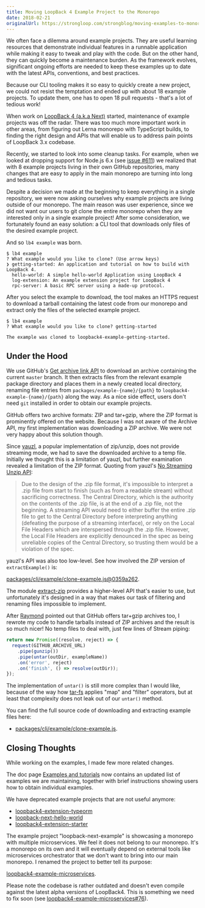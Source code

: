 ```yaml
---
title: Moving LoopBack 4 Example Project to the Monorepo
date: 2018-02-21
originalUrl: https://strongloop.com/strongblog/moving-examples-to-monorepo/
---
```


We often face a dilemma around example projects. They are useful learning
resources that demonstrate individual features in a runnable application while
making it easy to tweak and play with the code. But on the other hand, they can
quickly become a maintenance burden. As the framework evolves, significant
ongoing efforts are needed to keep these examples up to date with the latest
APIs, conventions, and best practices.

<!--more-->

Because our CLI tooling makes it so easy to quickly create a new project, we
could not resist the temptation and ended up with about 18 example projects. To
update them, one has to open 18 pull requests - that's a lot of tedious work!

When work on
[LoopBack 4 (a.k.a Next)](https://strongloop.com/strongblog/announcing-loopback-next/)
started, maintenance of example projects was off the radar. There was too much
more important work in other areas, from figuring out Lerna monorepo with
TypeScript builds, to finding the right design and APIs that will enable us to
address pain points of LoopBack 3.x codebase.

Recently, we started to look into some cleanup tasks. For example, when we
looked at dropping support for Node.js 6.x (see
[issue #611](https://github.com/strongloop/loopback-next/issues/611)) we
realized that with 8 example projects living in their own GitHub repositories,
many changes that are easy to apply in the main monorepo are turning into long
and tedious tasks.

Despite a decision we made at the beginning to keep everything in a single
repository, we were now asking ourselves why example projects are living outside
of our monorepo. The main reason was user experience, since we did not want our
users to git clone the entire monorepo when they are interested only in a single
example project! After some consideration, we fortunately found an easy
solution: a CLI tool that downloads only files of the desired example project.

And so `lb4 example` was born.

```text
$ lb4 example
? What example would you like to clone? (Use arrow keys)
❯ getting-started: An application and tutorial on how to build with LoopBack 4.
  hello-world: A simple hello-world Application using LoopBack 4
  log-extension: An example extension project for LoopBack 4
  rpc-server: A basic RPC server using a made-up protocol.
```

After you select the example to download, the tool makes an HTTPS request to
download a tarball containing the latest code from our monorepo and extract only
the files of the selected example project.

```text
$ lb4 example
? What example would you like to clone? getting-started

The example was cloned to loopback4-example-getting-started.
```

## Under the Hood

We use GitHub's
[Get archive link API](https://developer.github.com/v3/repos/contents/#get-archive-link)
to download an archive containing the current `master` branch. It then extracts
files from the relevant example package directory and places them in a newly
created local directory, renaming file entries from
`packages/example-{name}/{path}` to `loopback4-example-{name}/{path}` along the
way. As a nice side effect, users don't need `git` installed in order to obtain
our example projects.

GitHub offers two archive formats: ZIP and tar+gzip, where the ZIP format is
prominently offered on the website. Because I was not aware of the Archive API,
my first implementation was downloading a ZIP archive. We were not very happy
about this solution though.

Since [yauzl](https://www.npmjs.com/package/yauzl), a popular implementation of
zip/unzip, does not provide streaming mode, we had to save the downloaded
archive to a temp file. Initially we thought this is a limitation of yauzl, but
further examination revealed a limitation of the ZIP format. Quoting from
yauzl's
[No Streaming Unzip API](https://www.npmjs.com/package/yauzl#no-streaming-unzip-api):

> Due to the design of the .zip file format, it's impossible to interpret a .zip
> file from start to finish (such as from a readable stream) without sacrificing
> correctness. The Central Directory, which is the authority on the contents of
> the .zip file, is at the end of a .zip file, not the beginning. A streaming
> API would need to either buffer the entire .zip file to get to the Central
> Directory before interpreting anything (defeating the purpose of a streaming
> interface), or rely on the Local File Headers which are interspersed through
> the .zip file. However, the Local File Headers are explicitly denounced in the
> spec as being unreliable copies of the Central Directory, so trusting them
> would be a violation of the spec.

yauzl's API was also too low-level. See how involved the ZIP version of
`extractExample()` is:

[packages/cli/example/clone-example.js@0359a262](https://github.com/strongloop/loopback-next/blob/0359a2627cc8c5adb149acc16a4e1918716ac607/packages/cli/generators/example/clone-example.js#L64-L106).

The module [extract-zip](https://www.npmjs.com/package/extract-zip) provides a
higher-level API that's easier to use, but unfortunately it's designed in a way
that makes our task of filtering and renaming files impossible to implement.

After [Raymond](https://github.com/raymondfeng) pointed out that GitHub offers
tar+gzip archives too, I rewrote my code to handle tarballs instead of ZIP
archives and the result is so much nicer! No temp files to deal with, just few
lines of Stream piping:

```js
return new Promise((resolve, reject) => {
  request(GITHUB_ARCHIVE_URL)
    .pipe(gunzip())
    .pipe(untar(outDir, exampleName))
    .on('error', reject)
    .on('finish', () => resolve(outDir));
});
```

The implementation of `untar()` is still more complex than I would like, because
of the way how [tar-fs](https://www.npmjs.com/package/tar-fs) applies "map" and
"filter" operators, but at least that complexity does not leak out of our
`untar()` method.

You can find the full source code of downloading and extracting example files
here:

- [packages/cli/example/clone-example.js](https://github.com/strongloop/loopback-next/blob/75479f448aea20dc7f28d27d4f6cd315ca5d0137/packages/cli/generators/example/clone-example.js).

## Closing Thoughts

While working on the examples, I made few more related changes.

The doc page
[Examples and tutorials](http://loopback.io/doc/en/lb4/Examples-and-tutorials.html)
now contains an updated list of examples we are maintaining, together with brief
instructions showing users how to obtain individual examples.

We have deprecated example projects that are not useful anymore:

- [loopback4-extension-typeorm](https://github.com/strongloop/loopback4-extension-typeorm)
- [loopback-next-hello-world](https://github.com/strongloop/loopback-next-hello-world)
- [loopback4-extension-starter](https://github.com/strongloop/loopback4-extension-starter)

The example project "loopback-next-example" is showcasing a monorepo with
multiple microservices. We feel it does not belong to our monorepo. It's a
monorepo on its own and it will eventually depend on external tools like
microservices orchestrator that we don't want to bring into our main monorepo. I
renamed the project to better tell its purpose:

[loopback4-example-microservices](https://github.com/strongloop/loopback4-example-microservices).

Please note the codebase is rather outdated and doesn't even compile against the
latest alpha versions of LoopBack4. This is something we need to fix soon (see
[loopback4-example-microservices#76](https://github.com/strongloop/loopback4-example-microservices/issues/76)).
